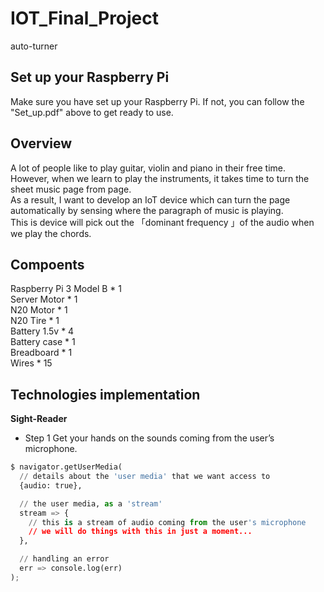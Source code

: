 # IOT_Final_Project
auto-turner

## Set up your Raspberry Pi
Make sure you have set up your Raspberry Pi. If not, you can follow the "Set_up.pdf" above to get ready to use.

## Overview
  A lot of people like to play guitar, violin and piano in their free
time. However, when we learn to play the instruments, it takes time to
turn the sheet music page from page.</br> 
  As a result, I want to develop an IoT device which can turn the
page automatically by sensing where the paragraph of music is
playing.</br> 
 This is device will pick out the 「dominant frequency 」of the
audio when we play the chords.

## Compoents
Raspberry Pi 3 Model B * 1</br>
Server Motor * 1</br>
N20 Motor * 1</br>
N20 Tire * 1</br>
Battery 1.5v * 4 </br>
Battery case * 1</br>
Breadboard * 1</br>
Wires * 15</br>

## Technologies implementation
**Sight-Reader**
* Step 1
Get your hands on the sounds coming from the user’s microphone. 
```python
$ navigator.getUserMedia(
  // details about the 'user media' that we want access to
  {audio: true},

  // the user media, as a 'stream'
  stream => {
    // this is a stream of audio coming from the user's microphone
    // we will do things with this in just a moment...
  },

  // handling an error
  err => console.log(err)
);
```
